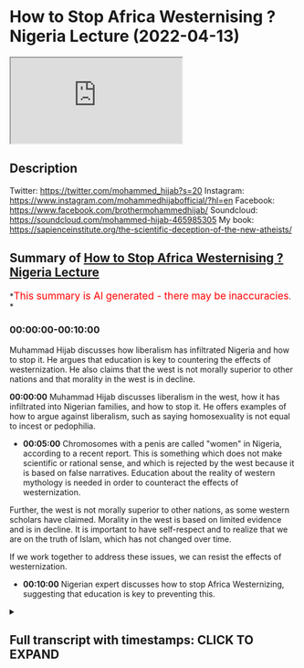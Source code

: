 # How to Stop Africa Westernising ? Nigeria Lecture (2022-04-13)

<iframe loading='lazy' allow='autoplay' src='https://www.youtube.com/embed/wVpmwQHHSEM'></iframe>

## Description

Twitter: <https://twitter.com/mohammed_hijab?s=20>
Instagram: <https://www.instagram.com/mohammedhijabofficial/?hl=en>
Facebook: <https://www.facebook.com/brothermohammedhijab/>
Soundcloud: <https://soundcloud.com/mohammed-hijab-465985305>
My book: <https://sapienceinstitute.org/the-scientific-deception-of-the-new-atheists/>

## Summary of [How to Stop Africa Westernising ? Nigeria Lecture](https://www.youtube.com/watch?v=wVpmwQHHSEM)

*<span style="color:red; font-size:125%">This summary is AI generated - there may be inaccuracies</span>. *

### <a onclick="modifyYTiframeseektime('0')">00:00:00-00:10:00</a>

Muhammad Hijab discusses how liberalism has infiltrated Nigeria and how to stop it. He argues that education is key to countering the effects of westernization. He also claims that the west is not morally superior to other nations and that morality in the west is in decline.

**<a onclick="modifyYTiframeseektime('0')">00:00:00</a>** Muhammad Hijab discusses liberalism in the west, how it has infiltrated into Nigerian families, and how to stop it. He offers examples of how to argue against liberalism, such as saying homosexuality is not equal to incest or pedophilia.

* **<a onclick="modifyYTiframeseektime('300')">00:05:00</a>** Chromosomes with a penis are called "women" in Nigeria, according to a recent report. This is something which does not make scientific or rational sense, and which is rejected by the west because it is based on false narratives. Education about the reality of western mythology is needed in order to counteract the effects of westernization.

Further, the west is not morally superior to other nations, as some western scholars have claimed. Morality in the west is based on limited evidence and is in decline. It is important to have self-respect and to realize that we are on the truth of Islam, which has not changed over time.

If we work together to address these issues, we can resist the effects of westernization.

* **<a onclick="modifyYTiframeseektime('600')">00:10:00</a>**  Nigerian expert discusses how to stop Africa Westernizing, suggesting that education is key to preventing this.

<details><summary><h2>Full transcript with timestamps: CLICK TO EXPAND</h2></summary>

<a onclick="modifyYTiframeseektime('2')">0:00:02</a> uh my question is for  
<a onclick="modifyYTiframeseektime('5')">0:00:05</a> okay so my question is for  
<a onclick="modifyYTiframeseektime('7')">0:00:07</a> uh ustaff  
<a onclick="modifyYTiframeseektime('8')">0:00:08</a> muhammad hijab so  
<a onclick="modifyYTiframeseektime('10')">0:00:10</a> um a lot of your da'awa is  
<a onclick="modifyYTiframeseektime('13')">0:00:13</a> you know  
<a onclick="modifyYTiframeseektime('14')">0:00:14</a> exposing the liberal agenda you know  
<a onclick="modifyYTiframeseektime('17')">0:00:17</a> from the west and so on and how it's  
<a onclick="modifyYTiframeseektime('19')">0:00:19</a> creeping into uh families and destroying  
<a onclick="modifyYTiframeseektime('22')">0:00:22</a> families and destroying cultures  
<a onclick="modifyYTiframeseektime('25')">0:00:25</a> and um in nigeria i think it's still  
<a onclick="modifyYTiframeseektime('29')">0:00:29</a> at an earlier stage as it might be in  
<a onclick="modifyYTiframeseektime('32')">0:00:32</a> the west maybe like the uk or the us so  
<a onclick="modifyYTiframeseektime('35')">0:00:35</a> um  
<a onclick="modifyYTiframeseektime('36')">0:00:36</a> what do you think we should start to do  
<a onclick="modifyYTiframeseektime('39')">0:00:39</a> now in nigeria whereby it hasn't reached  
<a onclick="modifyYTiframeseektime('41')">0:00:41</a> the stage whereby it's  
<a onclick="modifyYTiframeseektime('43')">0:00:43</a> irreversible what can we do to lip it in  
<a onclick="modifyYTiframeseektime('45')">0:00:45</a> the body so it doesn't you know  
<a onclick="modifyYTiframeseektime('47')">0:00:47</a> infiltrate our culture and our religion  
<a onclick="modifyYTiframeseektime('50')">0:00:50</a> here in nigeria so what do you think we  
<a onclick="modifyYTiframeseektime('52')">0:00:52</a> can do what steps do you think we can  
<a onclick="modifyYTiframeseektime('53')">0:00:53</a> take in order to repeat in the board  
<a onclick="modifyYTiframeseektime('54')">0:00:54</a> next questions you had the first  
<a onclick="modifyYTiframeseektime('56')">0:00:56</a> question there's another question again  
<a onclick="modifyYTiframeseektime('58')">0:00:58</a> talking about the hairstyle for a male  
<a onclick="modifyYTiframeseektime('62')">0:01:02</a> muslim how does it go  
<a onclick="modifyYTiframeseektime('66')">0:01:06</a> as for the first question about  
<a onclick="modifyYTiframeseektime('68')">0:01:08</a> liberalism  
<a onclick="modifyYTiframeseektime('70')">0:01:10</a> before  
<a onclick="modifyYTiframeseektime('72')">0:01:12</a> in the west and when i say the west i'm  
<a onclick="modifyYTiframeseektime('75')">0:01:15</a> talking about  
<a onclick="modifyYTiframeseektime('77')">0:01:17</a> england  
<a onclick="modifyYTiframeseektime('79')">0:01:19</a> france  
<a onclick="modifyYTiframeseektime('80')">0:01:20</a> germany  
<a onclick="modifyYTiframeseektime('81')">0:01:21</a> and its extensions like the united  
<a onclick="modifyYTiframeseektime('83')">0:01:23</a> states of america  
<a onclick="modifyYTiframeseektime('86')">0:01:26</a> in the west the religions that used to  
<a onclick="modifyYTiframeseektime('88')">0:01:28</a> be very popular  
<a onclick="modifyYTiframeseektime('90')">0:01:30</a> was christianity  
<a onclick="modifyYTiframeseektime('92')">0:01:32</a> now  
<a onclick="modifyYTiframeseektime('93')">0:01:33</a> in the country wherein which i live  
<a onclick="modifyYTiframeseektime('96')">0:01:36</a> which is the uk  
<a onclick="modifyYTiframeseektime('98')">0:01:38</a> the majority of people are not christian  
<a onclick="modifyYTiframeseektime('101')">0:01:41</a> anymore  
<a onclick="modifyYTiframeseektime('102')">0:01:42</a> this is a very important point  
<a onclick="modifyYTiframeseektime('105')">0:01:45</a> you will know that christianity came  
<a onclick="modifyYTiframeseektime('107')">0:01:47</a> into nigeria  
<a onclick="modifyYTiframeseektime('108')">0:01:48</a> through colonialism  
<a onclick="modifyYTiframeseektime('111')">0:01:51</a> when the missionaries came into nigeria  
<a onclick="modifyYTiframeseektime('114')">0:01:54</a> in the early 1900s  
<a onclick="modifyYTiframeseektime('117')">0:01:57</a> and they sometimes pushed the agenda of  
<a onclick="modifyYTiframeseektime('120')">0:02:00</a> christianity  
<a onclick="modifyYTiframeseektime('122')">0:02:02</a> it is ironic now  
<a onclick="modifyYTiframeseektime('124')">0:02:04</a> that the white man came into the country  
<a onclick="modifyYTiframeseektime('129')">0:02:09</a> taught people christianity  
<a onclick="modifyYTiframeseektime('131')">0:02:11</a> but now has left it himself  
<a onclick="modifyYTiframeseektime('134')">0:02:14</a> you see this point  
<a onclick="modifyYTiframeseektime('135')">0:02:15</a> the white man has left 40 percent  
<a onclick="modifyYTiframeseektime('139')">0:02:19</a> the census data in 2021  
<a onclick="modifyYTiframeseektime('142')">0:02:22</a> in the uk  
<a onclick="modifyYTiframeseektime('143')">0:02:23</a> says 40 percent  
<a onclick="modifyYTiframeseektime('146')">0:02:26</a> the estimates are 40 of people will be  
<a onclick="modifyYTiframeseektime('148')">0:02:28</a> christian in the uk which is the  
<a onclick="modifyYTiframeseektime('150')">0:02:30</a> majority of people are not christian  
<a onclick="modifyYTiframeseektime('153')">0:02:33</a> they are  
<a onclick="modifyYTiframeseektime('154')">0:02:34</a> non-religious the same thing can be said  
<a onclick="modifyYTiframeseektime('157')">0:02:37</a> in other countries in europe  
<a onclick="modifyYTiframeseektime('159')">0:02:39</a> instead  
<a onclick="modifyYTiframeseektime('161')">0:02:41</a> in the west now you have ideologies  
<a onclick="modifyYTiframeseektime('164')">0:02:44</a> you don't have religions as the main  
<a onclick="modifyYTiframeseektime('167')">0:02:47</a> ideas now you have ideologies  
<a onclick="modifyYTiframeseektime('170')">0:02:50</a> and the ideology of the west is called  
<a onclick="modifyYTiframeseektime('173')">0:02:53</a> liberalism  
<a onclick="modifyYTiframeseektime('174')">0:02:54</a> it is the main ideology  
<a onclick="modifyYTiframeseektime('177')">0:02:57</a> now it has replaced religion in the west  
<a onclick="modifyYTiframeseektime('182')">0:03:02</a> liberalism basically states  
<a onclick="modifyYTiframeseektime('184')">0:03:04</a> that we are the most important thing  
<a onclick="modifyYTiframeseektime('188')">0:03:08</a> and it says  
<a onclick="modifyYTiframeseektime('189')">0:03:09</a> you can do whatever you want so long as  
<a onclick="modifyYTiframeseektime('192')">0:03:12</a> you don't harm anybody else that's what  
<a onclick="modifyYTiframeseektime('194')">0:03:14</a> they say  
<a onclick="modifyYTiframeseektime('195')">0:03:15</a> so when we talk about homosexuality  
<a onclick="modifyYTiframeseektime('198')">0:03:18</a> a man having intercourse with another  
<a onclick="modifyYTiframeseektime('200')">0:03:20</a> man and having a relationship with  
<a onclick="modifyYTiframeseektime('202')">0:03:22</a> another man or a woman  
<a onclick="modifyYTiframeseektime('204')">0:03:24</a> having a relationship with another woman  
<a onclick="modifyYTiframeseektime('206')">0:03:26</a> they say this is okay this is fine  
<a onclick="modifyYTiframeseektime('210')">0:03:30</a> and they say this is okay and this is  
<a onclick="modifyYTiframeseektime('212')">0:03:32</a> fine because they are not harming  
<a onclick="modifyYTiframeseektime('213')">0:03:33</a> anybody else  
<a onclick="modifyYTiframeseektime('215')">0:03:35</a> don't get into their business leave them  
<a onclick="modifyYTiframeseektime('217')">0:03:37</a> alone this is what they say  
<a onclick="modifyYTiframeseektime('219')">0:03:39</a> i have had discussions which you can  
<a onclick="modifyYTiframeseektime('221')">0:03:41</a> find online  
<a onclick="modifyYTiframeseektime('222')">0:03:42</a> with many of them  
<a onclick="modifyYTiframeseektime('224')">0:03:44</a> and ask them questions  
<a onclick="modifyYTiframeseektime('226')">0:03:46</a> for example  
<a onclick="modifyYTiframeseektime('228')">0:03:48</a> i say to them  
<a onclick="modifyYTiframeseektime('229')">0:03:49</a> what do you say  
<a onclick="modifyYTiframeseektime('231')">0:03:51</a> of a situation where a brother and a  
<a onclick="modifyYTiframeseektime('234')">0:03:54</a> sister are in the relationship together  
<a onclick="modifyYTiframeseektime('236')">0:03:56</a> brother and sister  
<a onclick="modifyYTiframeseektime('239')">0:03:59</a> so long as they don't harm anybody else  
<a onclick="modifyYTiframeseektime('241')">0:04:01</a> the brother can use condom or something  
<a onclick="modifyYTiframeseektime('244')">0:04:04</a> sorry to say sorry to be explicit  
<a onclick="modifyYTiframeseektime('247')">0:04:07</a> they say this is very bad this is very  
<a onclick="modifyYTiframeseektime('249')">0:04:09</a> wrong  
<a onclick="modifyYTiframeseektime('250')">0:04:10</a> i say but this is what your principle  
<a onclick="modifyYTiframeseektime('251')">0:04:11</a> says  
<a onclick="modifyYTiframeseektime('252')">0:04:12</a> you said you can do whatever you like so  
<a onclick="modifyYTiframeseektime('255')">0:04:15</a> long as you don't harm anybody else  
<a onclick="modifyYTiframeseektime('257')">0:04:17</a> so homosexuality  
<a onclick="modifyYTiframeseektime('259')">0:04:19</a> the idea of a man being in a  
<a onclick="modifyYTiframeseektime('261')">0:04:21</a> relationship with another man  
<a onclick="modifyYTiframeseektime('263')">0:04:23</a> is a kin or the same or comparative to  
<a onclick="modifyYTiframeseektime('267')">0:04:27</a> a brother being in a relationship with a  
<a onclick="modifyYTiframeseektime('270')">0:04:30</a> sister  
<a onclick="modifyYTiframeseektime('272')">0:04:32</a> they don't want to accept the difference  
<a onclick="modifyYTiframeseektime('275')">0:04:35</a> so what you do like anything  
<a onclick="modifyYTiframeseektime('277')">0:04:37</a> is you show  
<a onclick="modifyYTiframeseektime('279')">0:04:39</a> that rationally their new ideologies  
<a onclick="modifyYTiframeseektime('282')">0:04:42</a> don't make sense  
<a onclick="modifyYTiframeseektime('285')">0:04:45</a> for example now you have people  
<a onclick="modifyYTiframeseektime('288')">0:04:48</a> that say there are men and they are  
<a onclick="modifyYTiframeseektime('290')">0:04:50</a> actually born as women  
<a onclick="modifyYTiframeseektime('292')">0:04:52</a> they have an xx chromosome  
<a onclick="modifyYTiframeseektime('296')">0:04:56</a> and they say they are men  
<a onclick="modifyYTiframeseektime('298')">0:04:58</a> or women who are men are born over xy  
<a onclick="modifyYTiframeseektime('301')">0:05:01</a> chromosome with a penis sorry to say  
<a onclick="modifyYTiframeseektime('304')">0:05:04</a> they say they are  
<a onclick="modifyYTiframeseektime('306')">0:05:06</a> women  
<a onclick="modifyYTiframeseektime('307')">0:05:07</a> in fact i heard there's somebody in  
<a onclick="modifyYTiframeseektime('309')">0:05:09</a> nigeria now called bob briskey or  
<a onclick="modifyYTiframeseektime('312')">0:05:12</a> something like that i'm sure many of you  
<a onclick="modifyYTiframeseektime('314')">0:05:14</a> know what i'm talking about  
<a onclick="modifyYTiframeseektime('315')">0:05:15</a> he's like this yeah i've heard that i  
<a onclick="modifyYTiframeseektime('318')">0:05:18</a> mean you can correct me if i'm wrong  
<a onclick="modifyYTiframeseektime('321')">0:05:21</a> now  
<a onclick="modifyYTiframeseektime('323')">0:05:23</a> this is  
<a onclick="modifyYTiframeseektime('325')">0:05:25</a> something which doesn't make scientific  
<a onclick="modifyYTiframeseektime('327')">0:05:27</a> sense  
<a onclick="modifyYTiframeseektime('329')">0:05:29</a> it doesn't make sense  
<a onclick="modifyYTiframeseektime('331')">0:05:31</a> they make the white man and the western  
<a onclick="modifyYTiframeseektime('333')">0:05:33</a> world makes fun of  
<a onclick="modifyYTiframeseektime('335')">0:05:35</a> the easterners  
<a onclick="modifyYTiframeseektime('337')">0:05:37</a> they say  
<a onclick="modifyYTiframeseektime('339')">0:05:39</a> look what these people are doing they  
<a onclick="modifyYTiframeseektime('341')">0:05:41</a> believe in mythologies they believe in  
<a onclick="modifyYTiframeseektime('343')">0:05:43</a> gods and voodoo and all of this  
<a onclick="modifyYTiframeseektime('346')">0:05:46</a> but the white man now and the west  
<a onclick="modifyYTiframeseektime('350')">0:05:50</a> they believe in mythologies what is a  
<a onclick="modifyYTiframeseektime('352')">0:05:52</a> mythology something which is against the  
<a onclick="modifyYTiframeseektime('354')">0:05:54</a> reality  
<a onclick="modifyYTiframeseektime('355')">0:05:55</a> something which is a story a narrative  
<a onclick="modifyYTiframeseektime('357')">0:05:57</a> which is  
<a onclick="modifyYTiframeseektime('358')">0:05:58</a> not true  
<a onclick="modifyYTiframeseektime('360')">0:06:00</a> when a man says i'm a woman or woman  
<a onclick="modifyYTiframeseektime('362')">0:06:02</a> says i'm a man  
<a onclick="modifyYTiframeseektime('364')">0:06:04</a> this is a form of myth religion  
<a onclick="modifyYTiframeseektime('367')">0:06:07</a> so we need to teach our children  
<a onclick="modifyYTiframeseektime('371')">0:06:11</a> that the western people and the white  
<a onclick="modifyYTiframeseektime('373')">0:06:13</a> man  
<a onclick="modifyYTiframeseektime('374')">0:06:14</a> now has a new kind of mythology  
<a onclick="modifyYTiframeseektime('377')">0:06:17</a> and they want to  
<a onclick="modifyYTiframeseektime('378')">0:06:18</a> force us to believe it but in a  
<a onclick="modifyYTiframeseektime('380')">0:06:20</a> different way  
<a onclick="modifyYTiframeseektime('381')">0:06:21</a> a hundred years ago  
<a onclick="modifyYTiframeseektime('383')">0:06:23</a> they gave us no choice they came into  
<a onclick="modifyYTiframeseektime('385')">0:06:25</a> africa  
<a onclick="modifyYTiframeseektime('386')">0:06:26</a> and they they pointed the guns at us  
<a onclick="modifyYTiframeseektime('389')">0:06:29</a> simple as that they had more guns they  
<a onclick="modifyYTiframeseektime('391')">0:06:31</a> pointed the guns at us and they said  
<a onclick="modifyYTiframeseektime('393')">0:06:33</a> this is we're coming to civilize you  
<a onclick="modifyYTiframeseektime('395')">0:06:35</a> it's what they said before  
<a onclick="modifyYTiframeseektime('397')">0:06:37</a> now  
<a onclick="modifyYTiframeseektime('398')">0:06:38</a> they're not doing it that way because  
<a onclick="modifyYTiframeseektime('400')">0:06:40</a> they realize that's a very difficult way  
<a onclick="modifyYTiframeseektime('402')">0:06:42</a> so the way they are doing it is through  
<a onclick="modifyYTiframeseektime('404')">0:06:44</a> netflix through youtube  
<a onclick="modifyYTiframeseektime('406')">0:06:46</a> through movies  
<a onclick="modifyYTiframeseektime('408')">0:06:48</a> through series  
<a onclick="modifyYTiframeseektime('410')">0:06:50</a> and somebody watching something online  
<a onclick="modifyYTiframeseektime('413')">0:06:53</a> and they're attracted to western  
<a onclick="modifyYTiframeseektime('415')">0:06:55</a> ideology  
<a onclick="modifyYTiframeseektime('417')">0:06:57</a> the reason why they're attracted to it  
<a onclick="modifyYTiframeseektime('420')">0:07:00</a> is because they think the white man is  
<a onclick="modifyYTiframeseektime('422')">0:07:02</a> always right  
<a onclick="modifyYTiframeseektime('423')">0:07:03</a> that's what they think  
<a onclick="modifyYTiframeseektime('425')">0:07:05</a> that's what people think  
<a onclick="modifyYTiframeseektime('427')">0:07:07</a> whether they're asian people or african  
<a onclick="modifyYTiframeseektime('429')">0:07:09</a> people or arab people because the white  
<a onclick="modifyYTiframeseektime('431')">0:07:11</a> man has the biggest guns and the  
<a onclick="modifyYTiframeseektime('433')">0:07:13</a> cleanest streets and the tallest  
<a onclick="modifyYTiframeseektime('435')">0:07:15</a> buildings  
<a onclick="modifyYTiframeseektime('436')">0:07:16</a> we think that they must be right in  
<a onclick="modifyYTiframeseektime('438')">0:07:18</a> everything else  
<a onclick="modifyYTiframeseektime('441')">0:07:21</a> but this is not true because this is  
<a onclick="modifyYTiframeseektime('443')">0:07:23</a> something which they have no evidence  
<a onclick="modifyYTiframeseektime('444')">0:07:24</a> for  
<a onclick="modifyYTiframeseektime('446')">0:07:26</a> so we bring the matter back to an  
<a onclick="modifyYTiframeseektime('448')">0:07:28</a> evidence discussion  
<a onclick="modifyYTiframeseektime('451')">0:07:31</a> we bring the matter back to an evidence  
<a onclick="modifyYTiframeseektime('454')">0:07:34</a> just like we did with christianity we  
<a onclick="modifyYTiframeseektime('456')">0:07:36</a> showed them that christianity is false  
<a onclick="modifyYTiframeseektime('458')">0:07:38</a> now they agree with us  
<a onclick="modifyYTiframeseektime('460')">0:07:40</a> they most of them now in the west say  
<a onclick="modifyYTiframeseektime('462')">0:07:42</a> yes we agree christianity is wrong  
<a onclick="modifyYTiframeseektime('465')">0:07:45</a> now they are saying this  
<a onclick="modifyYTiframeseektime('467')">0:07:47</a> we're saying now you are wrong again  
<a onclick="modifyYTiframeseektime('470')">0:07:50</a> just because you have tall buildings in  
<a onclick="modifyYTiframeseektime('472')">0:07:52</a> your cities  
<a onclick="modifyYTiframeseektime('474')">0:07:54</a> which you only have because you took our  
<a onclick="modifyYTiframeseektime('476')">0:07:56</a> wealth from our countries africa and  
<a onclick="modifyYTiframeseektime('478')">0:07:58</a> asia and these places you only have  
<a onclick="modifyYTiframeseektime('480')">0:08:00</a> those two and clean buildings because of  
<a onclick="modifyYTiframeseektime('482')">0:08:02</a> that it doesn't mean you're right about  
<a onclick="modifyYTiframeseektime('484')">0:08:04</a> morality  
<a onclick="modifyYTiframeseektime('486')">0:08:06</a> that's a false understanding  
<a onclick="modifyYTiframeseektime('489')">0:08:09</a> one of their scholars his name was carl  
<a onclick="modifyYTiframeseektime('491')">0:08:11</a> young  
<a onclick="modifyYTiframeseektime('492')">0:08:12</a> he said something very interesting  
<a onclick="modifyYTiframeseektime('494')">0:08:14</a> he said that the west  
<a onclick="modifyYTiframeseektime('496')">0:08:16</a> are technological giants  
<a onclick="modifyYTiframeseektime('498')">0:08:18</a> and moral dwarfs  
<a onclick="modifyYTiframeseektime('502')">0:08:22</a> they have very limited morality  
<a onclick="modifyYTiframeseektime('505')">0:08:25</a> in some western countries you can have  
<a onclick="modifyYTiframeseektime('507')">0:08:27</a> sex with a dog  
<a onclick="modifyYTiframeseektime('509')">0:08:29</a> it's  
<a onclick="modifyYTiframeseektime('510')">0:08:30</a> legal for you to have intercourse with a  
<a onclick="modifyYTiframeseektime('512')">0:08:32</a> with an animal with a dog  
<a onclick="modifyYTiframeseektime('516')">0:08:36</a> yes  
<a onclick="modifyYTiframeseektime('517')">0:08:37</a> i have debated professors in the west  
<a onclick="modifyYTiframeseektime('519')">0:08:39</a> and they said yes you can have sex with  
<a onclick="modifyYTiframeseektime('521')">0:08:41</a> a dog  
<a onclick="modifyYTiframeseektime('522')">0:08:42</a> they agreed with that i said how is the  
<a onclick="modifyYTiframeseektime('524')">0:08:44</a> dog going to tell you whether he wants  
<a onclick="modifyYTiframeseektime('526')">0:08:46</a> to have sex with you or not  
<a onclick="modifyYTiframeseektime('528')">0:08:48</a> what does the dog have to do  
<a onclick="modifyYTiframeseektime('531')">0:08:51</a> and so they haven't got questions for  
<a onclick="modifyYTiframeseektime('533')">0:08:53</a> these they haven't got answers for these  
<a onclick="modifyYTiframeseektime('535')">0:08:55</a> questions their morality is defunct  
<a onclick="modifyYTiframeseektime('537')">0:08:57</a> and we need to have self-respect and  
<a onclick="modifyYTiframeseektime('540')">0:09:00</a> realize that we're upon the truth  
<a onclick="modifyYTiframeseektime('544')">0:09:04</a> we have to be confident with the truth  
<a onclick="modifyYTiframeseektime('546')">0:09:06</a> of islam  
<a onclick="modifyYTiframeseektime('548')">0:09:08</a> their ideas keep changing our ideas have  
<a onclick="modifyYTiframeseektime('551')">0:09:11</a> remained the same actually  
<a onclick="modifyYTiframeseektime('553')">0:09:13</a> and so  
<a onclick="modifyYTiframeseektime('555')">0:09:15</a> the first step is to recognize the  
<a onclick="modifyYTiframeseektime('557')">0:09:17</a> problem  
<a onclick="modifyYTiframeseektime('558')">0:09:18</a> there is a problem  
<a onclick="modifyYTiframeseektime('560')">0:09:20</a> where because we've been colonized so  
<a onclick="modifyYTiframeseektime('562')">0:09:22</a> many times before we think whatever the  
<a onclick="modifyYTiframeseektime('565')">0:09:25</a> white man says it must be right  
<a onclick="modifyYTiframeseektime('567')">0:09:27</a> we have to accept this some people have  
<a onclick="modifyYTiframeseektime('570')">0:09:30</a> this not everybody but some people have  
<a onclick="modifyYTiframeseektime('571')">0:09:31</a> this idea  
<a onclick="modifyYTiframeseektime('573')">0:09:33</a> the second thing is to realize that  
<a onclick="modifyYTiframeseektime('574')">0:09:34</a> their ideas have been wrong before and  
<a onclick="modifyYTiframeseektime('576')">0:09:36</a> they've changed their mind before  
<a onclick="modifyYTiframeseektime('578')">0:09:38</a> number three  
<a onclick="modifyYTiframeseektime('580')">0:09:40</a> is then to realize that let's bring it  
<a onclick="modifyYTiframeseektime('582')">0:09:42</a> back to an evidence discussion  
<a onclick="modifyYTiframeseektime('585')">0:09:45</a> what they are saying  
<a onclick="modifyYTiframeseektime('587')">0:09:47</a> is not in line with scientific or  
<a onclick="modifyYTiframeseektime('590')">0:09:50</a> rational evidence  
<a onclick="modifyYTiframeseektime('592')">0:09:52</a> therefore we say  
<a onclick="modifyYTiframeseektime('594')">0:09:54</a> if we do this if we start the process  
<a onclick="modifyYTiframeseektime('595')">0:09:55</a> from now  
<a onclick="modifyYTiframeseektime('597')">0:09:57</a> then when they come in with their  
<a onclick="modifyYTiframeseektime('599')">0:09:59</a> agendas  
<a onclick="modifyYTiframeseektime('601')">0:10:01</a> through education system or through this  
<a onclick="modifyYTiframeseektime('603')">0:10:03</a> or through that whatever it may be we  
<a onclick="modifyYTiframeseektime('605')">0:10:05</a> can already have the  
<a onclick="modifyYTiframeseektime('607')">0:10:07</a> ability to  
<a onclick="modifyYTiframeseektime('609')">0:10:09</a> to  
</details>
